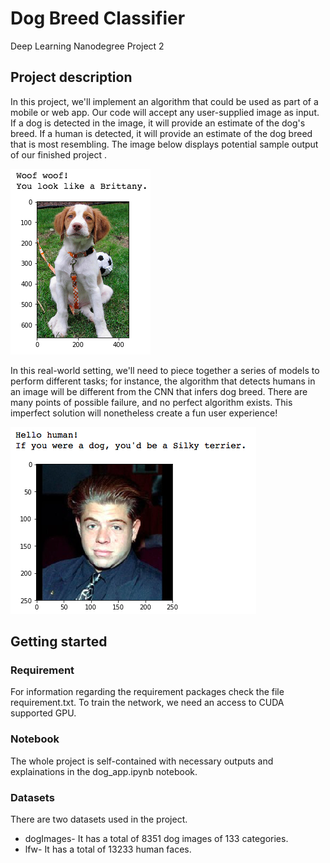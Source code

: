 # Dog Breed Classifier
Deep Learning Nanodegree Project 2



## Project description
In this project, we'll  implement an algorithm that could be used as part of a mobile or web app. Our code will accept any user-supplied image as input. If a dog is detected in the image, it will provide an estimate of the dog's breed. If a human is detected, it will provide an estimate of the dog breed that is most resembling. The image below displays potential sample output of our finished project . 

![Sample Dog Output](images/screen_dog.png)

In this real-world setting, we'll need to piece together a series of models to perform different tasks; for instance, the algorithm that detects humans in an image will be different from the CNN that infers dog breed. There are many points of possible failure, and no perfect algorithm exists. This imperfect solution will nonetheless create a fun user experience!

![Sample Human Output](images/screen_human.png)

## Getting started

### Requirement 
For information regarding the requirement packages check the file requirement.txt. To train the network, we need an access to CUDA supported GPU.

### Notebook
The whole project is self-contained with necessary outputs and explainations in the dog_app.ipynb notebook.

### Datasets
There are two datasets used in the project.
* dogImages- It has a total of 8351 dog images of 133 categories.
* lfw- It has a total of 13233 human faces.
